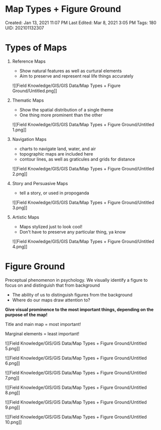# Map Types + Figure Ground

Created: Jan 13, 2021 11:07 PM
Last Edited: Mar 8, 2021 3:05 PM
Tags: 180
UID: 202101132307

# Types of Maps

1. Reference Maps
    - Show natural features as well as curtural elements
    - Aim to preserve and represent real life things accurately

    ![[Field Knowledge/GIS/GIS Data/Map Types + Figure Ground/Untitled.png]]

2. Thematic Maps
    - Show the spatial distribution of a single theme
    - One thing more prominent than the other

    ![[Field Knowledge/GIS/GIS Data/Map Types + Figure Ground/Untitled 1.png]]

3. Navigation Maps
    - charts to navigate land, water, and air
    - topographic maps are included here
    - contour lines, as well as graticules and grids for distance

    ![[Field Knowledge/GIS/GIS Data/Map Types + Figure Ground/Untitled 2.png]]

4. Story and Persuasive Maps
    - tell a story, or used in propoganda

    ![[Field Knowledge/GIS/GIS Data/Map Types + Figure Ground/Untitled 3.png]]

5. Artistic Maps
    - Maps stylized just to look cool!
    - Don't have to preserve any particular thing, ya know

    ![[Field Knowledge/GIS/GIS Data/Map Types + Figure Ground/Untitled 4.png]]

# Figure Ground

Preceptual phenomenon in psychology. We visually identify a figure to focus on and distinguish that from background

- The ability of us to distinguish figures from the background
- Where do our maps draw attention to?

**Give visual prominence to the most important things, depending on the purpose of the map!**

Title and main map = most important!

Marginal elements = least important!

![[Field Knowledge/GIS/GIS Data/Map Types + Figure Ground/Untitled 5.png]]

![[Field Knowledge/GIS/GIS Data/Map Types + Figure Ground/Untitled 6.png]]

![[Field Knowledge/GIS/GIS Data/Map Types + Figure Ground/Untitled 7.png]]

![[Field Knowledge/GIS/GIS Data/Map Types + Figure Ground/Untitled 8.png]]

![[Field Knowledge/GIS/GIS Data/Map Types + Figure Ground/Untitled 9.png]]

![[Field Knowledge/GIS/GIS Data/Map Types + Figure Ground/Untitled 10.png]]